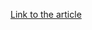 [Link to the article](https://zdnet.com/article/cybercrime-market-selling-full-digital-fingerprints-of-over-60000-users/)
